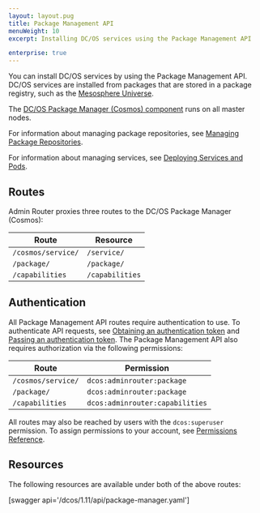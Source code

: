 ```yaml
---
layout: layout.pug
title: Package Management API
menuWeight: 10
excerpt: Installing DC/OS services using the Package Management API

enterprise: true
---
```


You can install DC/OS services by using the Package Management API. DC/OS services are installed from packages that are stored in a package registry, such as the [Mesosphere Universe](/dcos/1.11/overview/concepts/#mesosphere-universe).

The [DC/OS Package Manager (Cosmos) component](/dcos/1.11/overview/architecture/components/#dcos-package-manager) runs on all master nodes.

For information about managing package repositories, see [Managing Package Repositories](/dcos/1.11/administering-clusters/repo/).

For information about managing services, see [Deploying Services and Pods](/dcos/1.11/deploying-services/).


## Routes
Admin Router proxies three routes to the DC/OS Package Manager (Cosmos):

| Route | Resource |
|-------|----------|
| `/cosmos/service/` | `/service/` |
| `/package/` | `/package/` |
| `/capabilities` | `/capabilities` |


## Authentication

All Package Management API routes require authentication to use. To authenticate API requests, see [Obtaining an authentication token](/dcos/1.11/security/ent/iam-api/#obtaining-an-authentication-token) and [Passing an authentication token](/dcos/1.11/security/ent/iam-api/#passing-an-authentication-token). The Package Management API also requires authorization via the following permissions:

| Route | Permission |
|-------|----------|
| `/cosmos/service/` | `dcos:adminrouter:package` |
| `/package/` | `dcos:adminrouter:package` |
| `/capabilities` | `dcos:adminrouter:capabilities` |

All routes may also be reached by users with the `dcos:superuser` permission. To assign permissions to your account, see [Permissions Reference](/dcos/1.11/security/ent/perms-reference/).


## Resources

The following resources are available under both of the above routes:

[swagger api='/dcos/1.11/api/package-manager.yaml']
